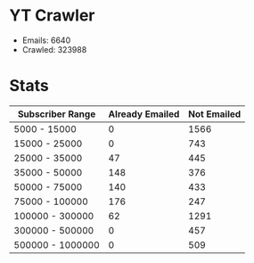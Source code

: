 # YT Crawler
- Emails: 6640
- Crawled: 323988

# Stats
| Subscriber Range  | Already Emailed | Not Emailed |
|-------|-------|-------|
| 5000 - 15000 | 0 | 1566 |
| 15000 - 25000 | 0 | 743 |
| 25000 - 35000 | 47 | 445 |
| 35000 - 50000 | 148 | 376 |
| 50000 - 75000 | 140 | 433 |
| 75000 - 100000 | 176 | 247 |
| 100000 - 300000 | 62 | 1291 |
| 300000 - 500000 | 0 | 457 |
| 500000 - 1000000 | 0 | 509 |
